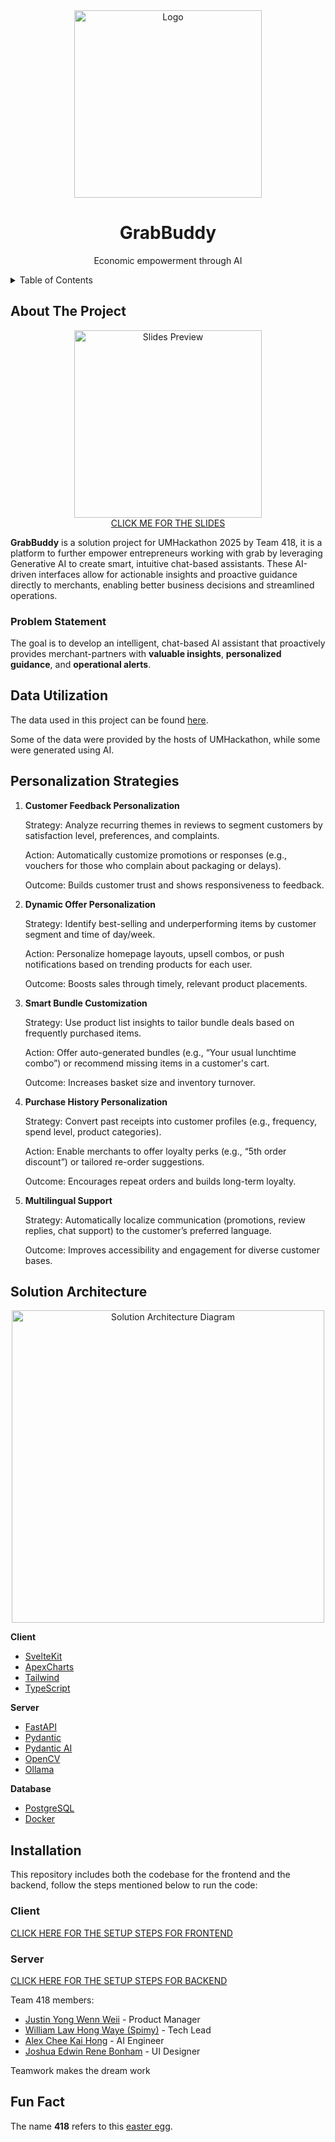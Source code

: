 <!-- PROJECT LOGO -->
<div align="center">
  <a>
    <img src="https://github.com/user-attachments/assets/5b50da49-55db-4239-934d-fcd9ece751f1" alt="Logo" height="300">
  </a>
  <h1>GrabBuddy</h1>
  <p>Economic empowerment through AI</p>
</div>

<details>
  <summary>Table of Contents</summary>
  <ol>
    <li><a href="#about-the-project">About The Project</a></li>
    <li><a href="#data-utilization">Data Utilization</a></li>
    <li><a href="#personalization-strategies">Personalization Strategies</a></li>
    <li><a href="#solution-architecture">Solution Architecture</a></li>
    <li><a href="#installation">Installation</a></li>
    <li><a href="#acknowledgments">Acknowledgments</a></li>
    <li><a href="#fun-fact">Fun Fact</a></li>
  </ol>
</details>

<!-- ABOUT THE PROJECT -->

## About The Project
<div align="center">
  <img src="https://github.com/user-attachments/assets/ff428c8d-18be-4348-86fe-a78239a86a57" alt="Slides Preview" height="300">
</div>

<div align="center">
  <a href='https://1drv.ms/p/c/93d0dcb6fb3b029b/EYAch3l00mlMqpaQRrBdCBkBZqK9pAzKfdJC0AbdqUOv9A'> CLICK ME FOR THE SLIDES </a> 
</div>

  
**GrabBuddy** is a solution project for UMHackathon 2025 by Team 418, it is a platform to further empower entrepreneurs working with grab by leveraging Generative AI to create smart, intuitive chat-based assistants. These AI-driven interfaces allow for actionable insights and proactive guidance directly to merchants, enabling better business decisions and streamlined operations.


### Problem Statement

The goal is to develop an intelligent, chat-based AI assistant that proactively provides merchant-partners with **valuable insights**, **personalized guidance**, and **operational alerts**.

## Data Utilization

The data used in this project can be found [here](https://drive.google.com/drive/folders/1q8wpploa41fXcw823SSEkb6xfyDQcsVd?usp=drive_link).

Some of the data were provided by the hosts of UMHackathon, while some were generated using AI.

## Personalization Strategies
1. **Customer Feedback Personalization** <br/>

   Strategy: Analyze recurring themes in reviews to segment customers by satisfaction level, preferences, and complaints.

   Action: Automatically customize promotions or responses (e.g., vouchers for those who complain about packaging or delays).

   Outcome: Builds customer trust and shows responsiveness to feedback.

3. **Dynamic Offer Personalization** <br/>
  
   Strategy: Identify best-selling and underperforming items by customer segment and time of day/week.

   Action: Personalize homepage layouts, upsell combos, or push notifications based on trending products for each user.

   Outcome: Boosts sales through timely, relevant product placements.

4. **Smart Bundle Customization** <br/>

   Strategy: Use product list insights to tailor bundle deals based on frequently purchased items.

   Action: Offer auto-generated bundles (e.g., “Your usual lunchtime combo”) or recommend missing items in a customer's cart.

   Outcome: Increases basket size and inventory turnover.

6. **Purchase History Personalization** <br/>

   Strategy: Convert past receipts into customer profiles (e.g., frequency, spend level, product categories).

   Action: Enable merchants to offer loyalty perks (e.g., “5th order discount”) or tailored re-order suggestions.

   Outcome: Encourages repeat orders and builds long-term loyalty.

8. **Multilingual Support** <br/>

   Strategy: Automatically localize communication (promotions, review replies, chat support) to the customer’s preferred language.

   Outcome: Improves accessibility and engagement for diverse customer bases.


## Solution Architecture

<div align="center">
  <a>
    <img src="https://github.com/user-attachments/assets/2de685bd-d8a1-44bf-b7e7-d2fd89709dda" alt="Solution Architecture Diagram" height="500">
  </a>
</div>

**Client**
- [SvelteKit](https://kit.svelte.dev/)
- [ApexCharts](https://apexcharts.com/)
- [Tailwind](https://tailwindcss.com/)
- [TypeScript](https://www.typescriptlang.org/)

**Server**
- [FastAPI](https://fastapi.tiangolo.com/)
- [Pydantic](https://docs.pydantic.dev/latest/)
- [Pydantic AI](https://ai.pydantic.dev/)
- [OpenCV](https://opencv.org/)
- [Ollama](https://ollama.com/)

**Database**
- [PostgreSQL](https://www.postgresql.org/)
- [Docker](https://www.docker.com/)
  
## Installation

This repository includes both the codebase for the frontend and the backend, follow the steps mentioned below to run the code:
### Client
<a href='https://github.com/Spimy/UMHackathon/blob/Readme/client/README.md'> CLICK HERE FOR THE SETUP STEPS FOR FRONTEND </a>
### Server
<a href='https://github.com/Spimy/UMHackathon/blob/Readme/server/README.md'> CLICK HERE FOR THE SETUP STEPS FOR BACKEND </a>

Team 418 members:

- [Justin Yong Wenn Weii](https://github.com/Justin-yww) - Product Manager
- [William Law Hong Waye (Spimy)](https://github.com/Spimy) - Tech Lead
- [Alex Chee Kai Hong](https://github.com/datgai) - AI Engineer
- [Joshua Edwin Rene Bonham](https://github.com/JBBru-helloworld) - UI Designer

Teamwork makes the dream work

## Fun Fact

The name **418** refers to this [easter egg](https://developer.mozilla.org/en-US/docs/Web/HTTP/Status/418).
